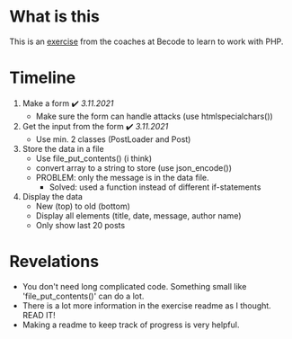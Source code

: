 # What is this
This is an [exercise](https://github.com/becodeorg/ANT-Lamarr-5.34/tree/main/2.The-Hill/php/5.php-guestbook) from the coaches at Becode to learn to work with PHP.

# Timeline
1. Make a form  ✔️ *3.11.2021*
    * Make sure the form can handle attacks (use htmlspecialchars())
2. Get the input from the form ✔️ *3.11.2021*
    * Use min. 2 classes (PostLoader and Post)
3. Store the data in a file
    * Use file_put_contents() (i think)
    * convert array to a string to store (use json_encode())
    * PROBLEM: only the message is in the data file.
      * Solved: used a function instead of different if-statements
4. Display the data
    * New (top) to old (bottom)
    * Display all elements (title, date, message, author name)
    * Only show last 20 posts
   
# Revelations
   * You don't need long complicated code. Something small like 'file_put_contents()' can do a lot.
   * There is a lot more information in the exercise readme as I thought. READ IT!
   * Making a readme to keep track of progress is very helpful.